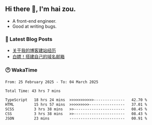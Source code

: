 ## Hi there 👋, I'm hai zou.

- A front-end engineer.
- Good at writing bugs.

### 📖 Latest Blog Posts
<!-- BLOG-POST-LIST:START -->
- [关于我的博客建站经历](https://www.izou.top/2025/01/blog-site-build/)
- [白嫖！搭建自己的域名邮箱](https://www.izou.top/2025/01/domain-mail/)
<!-- BLOG-POST-LIST:END -->

### 🕐 WakaTime
<!--START_SECTION:waka-->

```txt
From: 25 February 2025 - To: 04 March 2025

Total Time: 43 hrs 7 mins

TypeScript   18 hrs 24 mins  >>>>>>>>>>>--------------   42.70 %
HTML         15 hrs 57 mins  >>>>>>>>>----------------   37.01 %
SCSS         3 hrs 38 mins   >>-----------------------   08.45 %
CSS          3 hrs 38 mins   >>-----------------------   08.43 %
JSON         23 mins         -------------------------   00.91 %
```

<!--END_SECTION:waka-->
